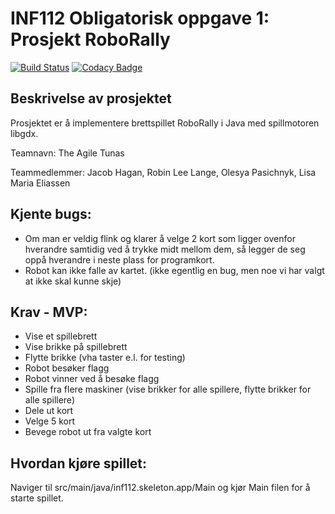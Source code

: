 # INF112 Obligatorisk oppgave 1: Prosjekt RoboRally
[![Build Status](https://travis-ci.com/inf112-v21/The-Agile-Tunas.svg?branch=master)](https://travis-ci.com/inf112-v21/The-Agile-Tunas)
[![Codacy Badge](https://app.codacy.com/project/badge/Grade/598d6a507dc74d34989e2c999450792d)](https://www.codacy.com/gh/inf112-v21/The-Agile-Tunas/dashboard?utm_source=github.com&amp;utm_medium=referral&amp;utm_content=inf112-v21/The-Agile-Tunas&amp;utm_campaign=Badge_Grade)

## Beskrivelse av prosjektet
Prosjektet er å implementere brettspillet RoboRally i Java med spillmotoren libgdx.

Teamnavn: The Agile Tunas

Teammedlemmer: Jacob Hagan, Robin Lee Lange, Olesya Pasichnyk, Lisa Maria Eliassen

## Kjente bugs:
- Om man er veldig flink og klarer å velge 2 kort som ligger ovenfor hverandre
samtidig ved å trykke midt mellom dem, så legger de seg oppå hverandre i neste plass
for programkort.
- Robot kan ikke falle av kartet. (ikke egentlig en bug, men noe vi har valgt at ikke skal kunne skje)


## Krav - MVP:
- Vise et spillebrett
- Vise brikke på spillebrett
- Flytte brikke (vha taster e.l. for testing)
- Robot besøker flagg
- Robot vinner ved å besøke flagg
- Spille fra flere maskiner (vise brikker for alle spillere, flytte brikker for alle spillere)
- Dele ut kort
- Velge 5 kort
- Bevege robot ut fra valgte kort

## Hvordan kjøre spillet:
Naviger til src/main/java/inf112.skeleton.app/Main og kjør Main filen for å starte spillet.
